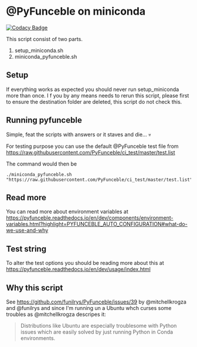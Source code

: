 # @PyFunceble on miniconda

[![Codacy Badge](https://api.codacy.com/project/badge/Grade/7e9d0f339cd046c4ab8b162e6805f182)](https://app.codacy.com/gh/PyFunceble-Templates/pyfunceble-miniconda?utm_source=github.com&utm_medium=referral&utm_content=PyFunceble-Templates/pyfunceble-miniconda&utm_campaign=Badge_Grade_Settings)

This script consist of two parts.
1. setup_miniconda.sh
1. miniconda_pyfunceble.sh

## Setup
If everything works as expected you should never run setup_miniconda
more than once.
I f you by any means needs to rerun this script, please first to ensure
the destination
folder are deleted, this script do not check this.

## Running pyfunceble
Simple, feat the scripts with answers or it staves and die... :skull: 

For testing purpose you can use the default @PyFunceble test file from
<https://raw.githubusercontent.com/PyFunceble/ci_test/master/test.list>

The command would then be
```
./miniconda_pyfunceble.sh "https://raw.githubusercontent.com/PyFunceble/ci_test/master/test.list"
```

## Read more
You can read more about environment variables at
<https://pyfunceble.readthedocs.io/en/dev/components/environment-variables.html?highlight=PYFUNCEBLE_AUTO_CONFIGURATION#what-do-we-use-and-why>

## Test string
To alter the test options you should be reading more about this at
<https://pyfunceble.readthedocs.io/en/dev/usage/index.html>

## Why this script
See <https://github.com/funilrys/PyFunceble/issues/39> by @mitchellkrogza
and @funilrys and since I'm running un a Ubuntu whch curses some troubles
as @mitchellkrogza descripes it:

> Distributions like Ubuntu are especially troublesome with Python issues
which are easily solved by just running Python in Conda environments.
